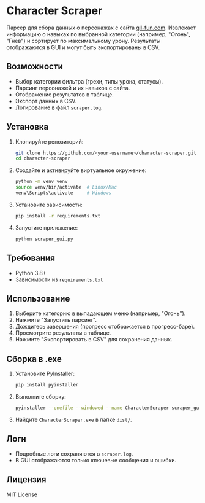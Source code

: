 # Character Scraper

Парсер для сбора данных о персонажах с сайта [gll-fun.com](https://gll-fun.com/ru/tierlist/identities). Извлекает информацию о навыках по выбранной категории (например, "Огонь", "Гнев") и сортирует по максимальному урону. Результаты отображаются в GUI и могут быть экспортированы в CSV.

## Возможности
- Выбор категории фильтра (грехи, типы урона, статусы).
- Парсинг персонажей и их навыков с сайта.
- Отображение результатов в таблице.
- Экспорт данных в CSV.
- Логирование в файл `scraper.log`.

## Установка
1. Клонируйте репозиторий:
   ```bash
   git clone https://github.com/<your-username>/character-scraper.git
   cd character-scraper
   ```
2. Создайте и активируйте виртуальное окружение:
   ```bash
   python -m venv venv
   source venv/bin/activate  # Linux/Mac
   venv\Scripts\activate     # Windows
   ```
3. Установите зависимости:
   ```bash
   pip install -r requirements.txt
   ```
4. Запустите приложение:
   ```bash
   python scraper_gui.py
   ```

## Требования
- Python 3.8+
- Зависимости из `requirements.txt`

## Использование
1. Выберите категорию в выпадающем меню (например, "Огонь").
2. Нажмите "Запустить парсинг".
3. Дождитесь завершения (прогресс отображается в прогресс-баре).
4. Просмотрите результаты в таблице.
5. Нажмите "Экспортировать в CSV" для сохранения данных.

## Сборка в .exe
1. Установите PyInstaller:
   ```bash
   pip install pyinstaller
   ```
2. Выполните сборку:
   ```bash
   pyinstaller --onefile --windowed --name CharacterScraper scraper_gui.py
   ```
3. Найдите `CharacterScraper.exe` в папке `dist/`.

## Логи
- Подробные логи сохраняются в `scraper.log`.
- В GUI отображаются только ключевые сообщения и ошибки.

## Лицензия
MIT License